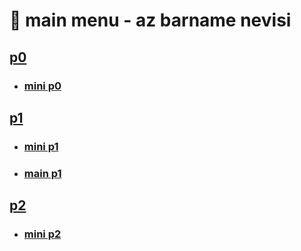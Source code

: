 # 🙂 main menu - az barname nevisi

## [p0](p0/)

- ### [mini p0](p0/mini/)

## [p1](p1/)

- ### [mini p1](p1/mini/)

- ### [main p1](p1/main/)

## [p2](p2/)

- ### [mini p2](p2/mini/)
